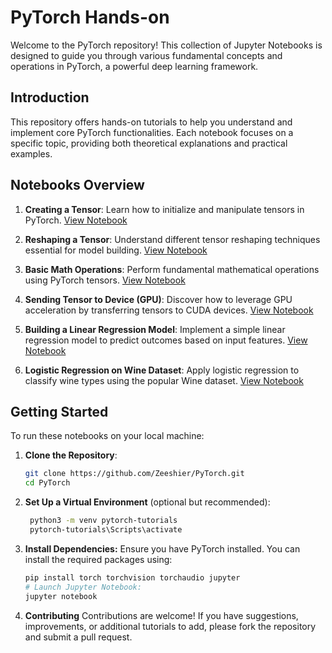 # PyTorch Hands-on

Welcome to the PyTorch repository! This collection of Jupyter Notebooks is designed to guide you through various fundamental concepts and operations in PyTorch, a powerful deep learning framework.

## Introduction

This repository offers hands-on tutorials to help you understand and implement core PyTorch functionalities. Each notebook focuses on a specific topic, providing both theoretical explanations and practical examples.

## Notebooks Overview

1. **Creating a Tensor**: Learn how to initialize and manipulate tensors in PyTorch. [View Notebook](01.%20creating-a-tensor.ipynb)
   
2. **Reshaping a Tensor**: Understand different tensor reshaping techniques essential for model building. [View Notebook](02.%20reshape-a-tensor.ipynb)
   
3. **Basic Math Operations**: Perform fundamental mathematical operations using PyTorch tensors. [View Notebook](03.%20basic-maths-operations.ipynb)
   
4. **Sending Tensor to Device (GPU)**: Discover how to leverage GPU acceleration by transferring tensors to CUDA devices. [View Notebook](04.%20send-tensor-to-device-gpu.ipynb)
   
5. **Building a Linear Regression Model**: Implement a simple linear regression model to predict outcomes based on input features. [View Notebook](05.%20build-linear-regression-model.ipynb)
   
6. **Logistic Regression on Wine Dataset**: Apply logistic regression to classify wine types using the popular Wine dataset. [View Notebook](06.%20logistic-regression-on-wine-dataset.ipynb)

## Getting Started

To run these notebooks on your local machine:

1. **Clone the Repository**:
   ```bash
   git clone https://github.com/Zeeshier/PyTorch.git
   cd PyTorch


2. **Set Up a Virtual Environment** (optional but recommended):

   ```bash
    python3 -m venv pytorch-tutorials
    pytorch-tutorials\Scripts\activate

3. **Install Dependencies:**
    Ensure you have PyTorch installed. You can install the required packages using:
      ```bash
      pip install torch torchvision torchaudio jupyter
      # Launch Jupyter Notebook:
      jupyter notebook


5. **Contributing**
Contributions are welcome! If you have suggestions, improvements, or additional tutorials to add, please fork the repository and submit a pull request.










